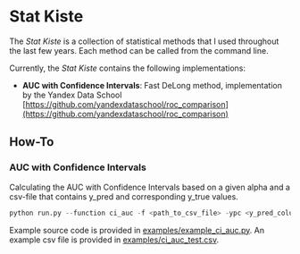 # Stat Kiste
 
The *Stat Kiste* is a collection of statistical methods that I used throughout the last few years.
Each method can be called from the command line. 

Currently, the *Stat Kiste* contains the following implementations:
- <b>AUC with Confidence Intervals</b>: Fast DeLong method, implementation by the Yandex Data School [https://github.com/yandexdataschool/roc_comparison](https://github.com/yandexdataschool/roc_comparison)


## How-To
### AUC with Confidence Intervals
Calculating the AUC with Confidence Intervals based on a given alpha and a csv-file that contains y_pred and corresponding y_true values.
```python
python run.py --function ci_auc -f <path_to_csv_file> -ypc <y_pred_column> -ytc <y_true_column> -a <alpha>
```

Example source code is provided in [examples/example_ci_auc.py](examples/example_ci_auc.py).
An example csv file is provided in [examples/ci_auc_test.csv](examples/ci_auc_test.csv).

